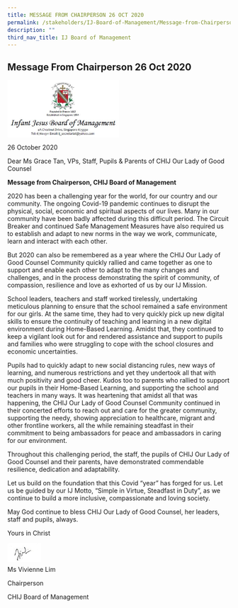 ```yaml
---
title: MESSAGE FROM CHAIRPERSON 26 OCT 2020
permalink: /stakeholders/IJ-Board-of-Management/Message-from-Chairperson-Oct/
description: ""
third_nav_title: IJ Board of Management
---
```

## Message From Chairperson 26 Oct 2020

<img style="width: 50%;" src="/images/Header.jpeg" align = "center" />

26 October 2020

  

Dear Ms Grace Tan, VPs, Staff, Pupils & Parents of CHIJ Our Lady of Good Counsel

  

**Message from Chairperson, CHIJ Board of Management**

2020 has been a challenging year for the world, for our country and our community. The ongoing Covid-19 pandemic continues to disrupt the physical, social, economic and spiritual aspects of our lives. Many in our community have been badly affected during this difficult period. The Circuit Breaker and continued Safe Management Measures have also required us to establish and adapt to new norms in the way we work, communicate, learn and interact with each other.  

  

But 2020 can also be remembered as a year where the CHIJ Our Lady of Good Counsel Community quickly rallied and came together as one to support and enable each other to adapt to the many changes and challenges, and in the process demonstrating the spirit of community, of compassion, resilience and love as exhorted of us by our IJ Mission.  

  

School leaders, teachers and staff worked tirelessly, undertaking meticulous planning to ensure that the school remained a safe environment for our girls. At the same time, they had to very quickly pick up new digital skills to ensure the continuity of teaching and learning in a new digital environment during Home-Based Learning. Amidst that, they continued to keep a vigilant look out for and rendered assistance and support to pupils and families who were struggling to cope with the school closures and economic uncertainties.  

  

Pupils had to quickly adapt to new social distancing rules, new ways of learning, and numerous restrictions and yet they undertook all that with much positivity and good cheer. Kudos too to parents who rallied to support our pupils in their Home-Based Learning, and supporting the school and teachers in many ways. It was heartening that amidst all that was happening, the CHIJ Our Lady of Good Counsel Community continued in their concerted efforts to reach out and care for the greater community, supporting the needy, showing appreciation to healthcare, migrant and other frontline workers, all the while remaining steadfast in their commitment to being ambassadors for peace and ambassadors in caring for our environment.  

  

Throughout this challenging period, the staff, the pupils of CHIJ Our Lady of Good Counsel and their parents, have demonstrated commendable resilience, dedication and adaptability.  

  

Let us build on the foundation that this Covid “year” has forged for us. Let us be guided by our IJ Motto, “Simple in Virtue, Steadfast in Duty”, as we continue to build a more inclusive, compassionate and loving society.  

  

May God continue to bless CHIJ Our Lady of Good Counsel, her leaders, staff and pupils, always.  

  

Yours in Christ  

<img style="width: 15%;" src="/images/Sign_off.jpeg" align = "left" />
<br><br><br>
Ms Vivienne Lim

Chairperson

CHIJ Board of Management